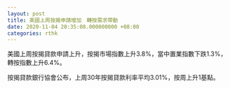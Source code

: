 ```yaml
---
layout: post
title: 美國上周按揭申請增加　轉按需求帶動
date: 2020-11-04 20:35:08.000000000 +08:00
categories: rthk
---
```


美國上周按揭貸款申請上升，按揭市場指數上升3.8%，當中置業指數下跌1.3%，轉按指數上升6.4%。

按揭貸款銀行協會公布，上周30年按揭貸款利率平均3.01%，按周上升1基點。

